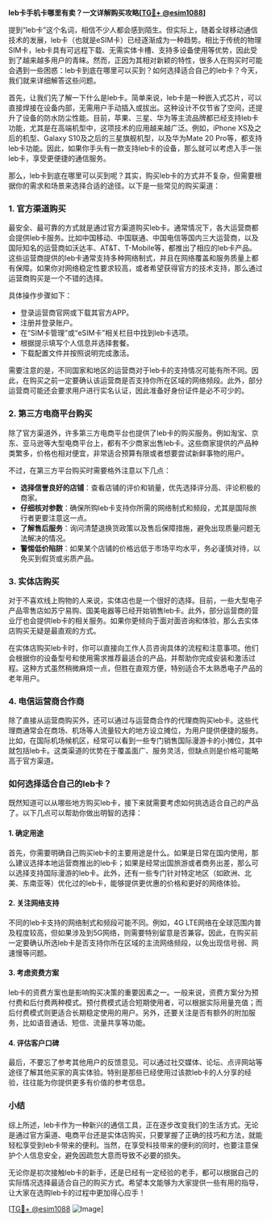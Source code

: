 **leb卡手机卡哪里有卖？一文详解购买攻略[[TG💪+ @esim1088](https://t.me/s/esim1088)]**

提到“leb卡”这个名词，相信不少人都会感到陌生。但实际上，随着全球移动通信技术的发展，leb卡（也就是eSIM卡）已经逐渐成为一种趋势。相比于传统的物理SIM卡，leb卡具有可远程下载、无需实体卡槽、支持多设备使用等优势，因此受到了越来越多用户的青睐。然而，正因为其相对新颖的特性，很多人在购买时可能会遇到一些困惑：leb卡到底在哪里可以买到？如何选择适合自己的leb卡？今天，我们就来详细解答这些问题。

首先，让我们先了解一下什么是leb卡。简单来说，leb卡是一种嵌入式芯片，可以直接焊接在设备内部，无需用户手动插入或拔出。这种设计不仅节省了空间，还提升了设备的防水防尘性能。目前，苹果、三星、华为等主流品牌都已经支持leb卡功能，尤其是在高端机型中，这项技术的应用越来越广泛。例如，iPhone XS及之后的机型、Galaxy S10及之后的三星旗舰机型，以及华为Mate 20 Pro等，都支持leb卡功能。因此，如果你手头有一款支持leb卡的设备，那么就可以考虑入手一张leb卡，享受更便捷的通信服务。

那么，leb卡到底在哪里可以买到呢？其实，购买leb卡的方式并不复杂，但需要根据你的需求和场景来选择合适的途径。以下是一些常见的购买渠道：

### 1. 官方渠道购买

最安全、最可靠的方式就是通过官方渠道购买leb卡。通常情况下，各大运营商都会提供leb卡服务。比如中国移动、中国联通、中国电信等国内三大运营商，以及国际知名的运营商如沃达丰、AT&T、T-Mobile等，都推出了相应的leb卡产品。这些运营商提供的leb卡通常支持多种网络制式，并且在网络覆盖和服务质量上都有保障。如果你对网络稳定性要求较高，或者希望获得官方的技术支持，那么通过运营商购买是一个不错的选择。

具体操作步骤如下：
- 登录运营商官网或下载其官方APP。
- 注册并登录账户。
- 在“SIM卡管理”或“eSIM卡”相关栏目中找到leb卡选项。
- 根据提示填写个人信息并选择套餐。
- 下载配置文件并按照说明完成激活。

需要注意的是，不同国家和地区的运营商对于leb卡的支持情况可能有所不同。因此，在购买之前一定要确认该运营商是否支持你所在区域的网络频段。此外，部分运营商可能还会要求用户进行实名认证，因此准备好身份证件是必不可少的。

### 2. 第三方电商平台购买

除了官方渠道外，许多第三方电商平台也提供了leb卡的购买服务。例如淘宝、京东、亚马逊等大型电商平台上，都有不少商家出售leb卡。这些商家提供的产品种类繁多，价格也相对便宜，非常适合预算有限或者想要尝试新鲜事物的用户。

不过，在第三方平台购买时需要格外注意以下几点：
- **选择信誉良好的店铺**：查看店铺的评价和销量，优先选择评分高、评论积极的商家。
- **仔细核对参数**：确保所购leb卡支持你所需的网络制式和频段，尤其是国际旅行者更要注意这一点。
- **了解售后服务**：询问清楚退换货政策以及售后保障措施，避免出现质量问题无法解决的情况。
- **警惕低价陷阱**：如果某个店铺的价格远低于市场平均水平，务必谨慎对待，以免买到假货或劣质产品。

### 3. 实体店购买

对于不喜欢线上购物的人来说，实体店也是一个很好的选择。目前，一些大型电子产品零售店如苏宁易购、国美电器等已经开始销售leb卡。此外，部分运营商的营业厅也会提供leb卡的相关服务。如果你更倾向于面对面咨询和体验，那么去实体店购买无疑是最直观的方式。

在实体店购买leb卡时，你可以直接向工作人员咨询具体的流程和注意事项。他们会根据你的设备型号和使用需求推荐最适合的产品，并帮助你完成安装和激活过程。这种方式虽然稍微麻烦一点，但胜在直观方便，特别适合不太熟悉电子产品的老年用户。

### 4. 电信运营商合作商

除了直接从运营商购买外，还可以通过与运营商合作的代理商购买leb卡。这些代理商通常会在商场、机场等人流量较大的地方设立摊位，为用户提供便捷的服务。比如，在国际机场候机区，经常可以看到一些专门销售国际漫游卡的小摊位，其中就包括leb卡。这类渠道的优势在于覆盖面广、服务灵活，但缺点则是价格可能略高于官方渠道。

### 如何选择适合自己的leb卡？

既然知道可以从哪些地方购买leb卡，接下来就需要考虑如何挑选适合自己的产品了。以下几点可以帮助你做出明智的选择：

#### 1. 确定用途

首先，你需要明确自己购买leb卡的主要用途是什么。如果是日常在国内使用，那么建议选择本地运营商推出的leb卡；如果是经常出国旅游或者商务出差，那么可以选择支持国际漫游的leb卡。此外，还有一些专门针对特定地区（如欧洲、北美、东南亚等）优化过的leb卡，能够提供更优惠的价格和更好的网络体验。

#### 2. 关注网络支持

不同的leb卡支持的网络制式和频段可能不同。例如，4G LTE网络在全球范围内普及程度较高，但如果涉及到5G网络，则需要特别留意是否兼容。因此，在购买前一定要确认所选leb卡是否支持你所在区域的主流网络频段，以免出现信号弱、网速慢等问题。

#### 3. 考虑资费方案

leb卡的资费方案也是影响购买决策的重要因素之一。一般来说，资费方案分为预付费和后付费两种模式。预付费模式适合短期使用者，可以根据实际用量充值；而后付费模式则更适合长期稳定使用的用户。另外，还要关注是否有额外的附加服务，比如语音通话、短信、流量共享等功能。

#### 4. 评估客户口碑

最后，不要忘了参考其他用户的反馈意见。可以通过社交媒体、论坛、点评网站等途径了解其他买家的真实体验。特别是那些已经使用过该款leb卡的人分享的经验，往往能为你提供更多有价值的参考信息。

### 小结

综上所述，leb卡作为一种新兴的通信工具，正在逐步改变我们的生活方式。无论是通过官方渠道、电商平台还是实体店购买，只要掌握了正确的技巧和方法，就能轻松享受到leb卡带来的便利。当然，在享受科技带来的便利的同时，也要注意保护个人信息安全，避免因疏忽大意而导致不必要的损失。

无论你是初次接触leb卡的新手，还是已经有一定经验的老手，都可以根据自己的实际情况选择最适合自己的购买方式。希望本文能够为大家提供一些有用的指导，让大家在选购leb卡的过程中更加得心应手！

[[TG💪+ @esim1088](https://t.me/s/esim1088) ![Image](https://i.postimg.cc/4NQfJmqS/Snipaste-2025-05-13-00-14-12.png)]